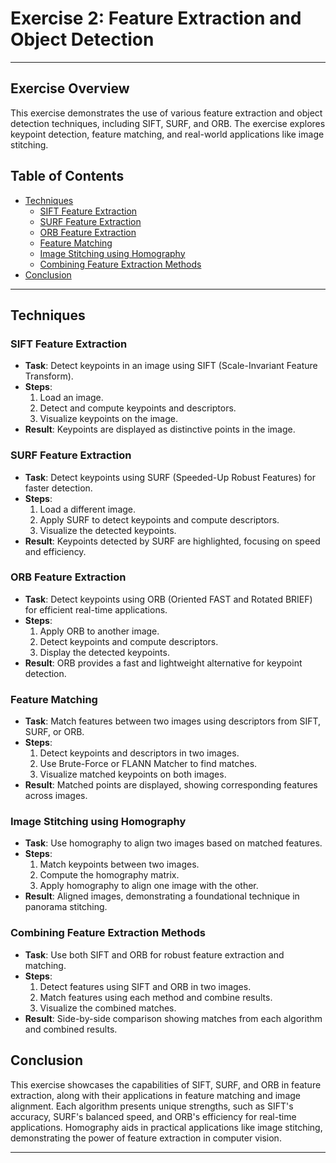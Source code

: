# Exercise 2: Feature Extraction and Object Detection

---

## Exercise Overview

This exercise demonstrates the use of various feature extraction and object detection techniques, including SIFT, SURF, and ORB. The exercise explores keypoint detection, feature matching, and real-world applications like image stitching.

## Table of Contents

- [Techniques](#techniques)
  - [SIFT Feature Extraction](#sift-feature-extraction)
  - [SURF Feature Extraction](#surf-feature-extraction)
  - [ORB Feature Extraction](#orb-feature-extraction)
  - [Feature Matching](#feature-matching)
  - [Image Stitching using Homography](#image-stitching-using-homography)
  - [Combining Feature Extraction Methods](#combining-feature-extraction-methods)
- [Conclusion](#conclusion)

---

## Techniques

### SIFT Feature Extraction

- **Task**: Detect keypoints in an image using SIFT (Scale-Invariant Feature Transform).
- **Steps**:
  1. Load an image.
  2. Detect and compute keypoints and descriptors.
  3. Visualize keypoints on the image.
- **Result**: Keypoints are displayed as distinctive points in the image.

### SURF Feature Extraction

- **Task**: Detect keypoints using SURF (Speeded-Up Robust Features) for faster detection.
- **Steps**:
  1. Load a different image.
  2. Apply SURF to detect keypoints and compute descriptors.
  3. Visualize the detected keypoints.
- **Result**: Keypoints detected by SURF are highlighted, focusing on speed and efficiency.

### ORB Feature Extraction

- **Task**: Detect keypoints using ORB (Oriented FAST and Rotated BRIEF) for efficient real-time applications.
- **Steps**:
  1. Apply ORB to another image.
  2. Detect keypoints and compute descriptors.
  3. Display the detected keypoints.
- **Result**: ORB provides a fast and lightweight alternative for keypoint detection.

### Feature Matching

- **Task**: Match features between two images using descriptors from SIFT, SURF, or ORB.
- **Steps**:
  1. Detect keypoints and descriptors in two images.
  2. Use Brute-Force or FLANN Matcher to find matches.
  3. Visualize matched keypoints on both images.
- **Result**: Matched points are displayed, showing corresponding features across images.

### Image Stitching using Homography

- **Task**: Use homography to align two images based on matched features.
- **Steps**:
  1. Match keypoints between two images.
  2. Compute the homography matrix.
  3. Apply homography to align one image with the other.
- **Result**: Aligned images, demonstrating a foundational technique in panorama stitching.

### Combining Feature Extraction Methods

- **Task**: Use both SIFT and ORB for robust feature extraction and matching.
- **Steps**:
  1. Detect features using SIFT and ORB in two images.
  2. Match features using each method and combine results.
  3. Visualize the combined matches.
- **Result**: Side-by-side comparison showing matches from each algorithm and combined results.

## Conclusion

This exercise showcases the capabilities of SIFT, SURF, and ORB in feature extraction, along with their applications in feature matching and image alignment. Each algorithm presents unique strengths, such as SIFT's accuracy, SURF's balanced speed, and ORB's efficiency for real-time applications. Homography aids in practical applications like image stitching, demonstrating the power of feature extraction in computer vision.

---
